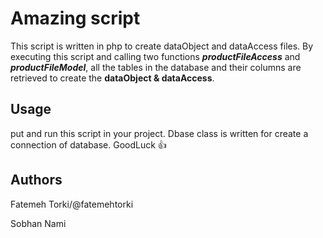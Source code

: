 # Amazing script 

This script is written in php to create dataObject and dataAccess files.
By executing this script and calling two functions ***productFileAccess*** and ***productFileModel***, all the tables in the database and their columns are retrieved to create the  __dataObject & dataAccess__.


## Usage

put and run  this script in your project.
Dbase class is written for create a connection of database.
GoodLuck :+1:



## Authors 

Fatemeh Torki/@fatemehtorki 
 
Sobhan Nami
    
